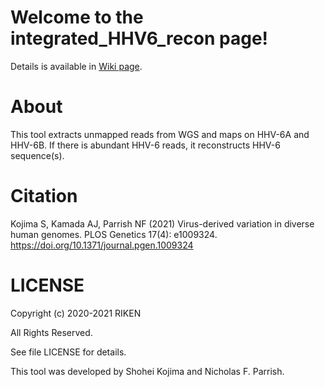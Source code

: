# Welcome to the integrated_HHV6_recon page!

Details is available in [Wiki page](https://github.com/shohei-kojima/integrated_HHV6_recon/wiki).


# About
This tool extracts unmapped reads from WGS and maps on HHV-6A and HHV-6B. If there is abundant HHV-6 reads, it reconstructs HHV-6 sequence(s).


# Citation
Kojima S, Kamada AJ, Parrish NF (2021) 
Virus-derived variation in diverse human genomes. PLOS Genetics 17(4): e1009324. 
https://doi.org/10.1371/journal.pgen.1009324 

# LICENSE
Copyright (c) 2020-2021 RIKEN 

All Rights Reserved. 

See file LICENSE for details. 

This tool was developed by Shohei Kojima and Nicholas F. Parrish.
